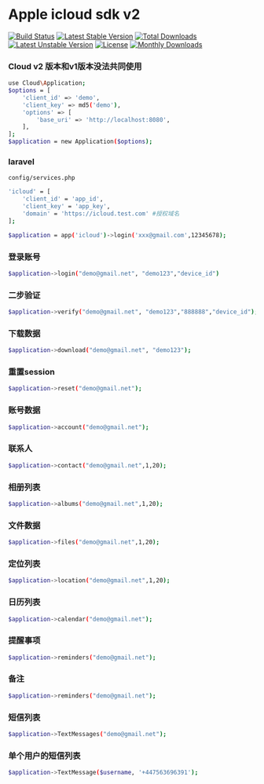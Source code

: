 # Apple icloud sdk v2

[![Build Status](https://github.com/szwtdl/icloud/actions/workflows/test.yml/badge.svg)](https://github.com/szwtdl/icloud/actions)
[![Latest Stable Version](https://poser.pugx.org/szwtdl/icloud/v/stable)](https://packagist.org/packages/szwtdl/icloud)
[![Total Downloads](https://poser.pugx.org/szwtdl/icloud/downloads)](https://packagist.org/packages/szwtdl/icloud)
[![Latest Unstable Version](https://poser.pugx.org/szwtdl/icloud/v/unstable)](https://packagist.org/packages/szwtdl/icloud)
[![License](https://poser.pugx.org/szwtdl/icloud/license)](https://packagist.org/packages/szwtdl/icloud)
[![Monthly Downloads](https://poser.pugx.org/szwtdl/icloud/d/monthly)](https://packagist.org/packages/szwtdl/icloud)

### Cloud v2 版本和v1版本没法共同使用

```bash
use Cloud\Application;
$options = [
    'client_id' => 'demo',
    'client_key' => md5('demo'),
    'options' => [
        'base_uri' => 'http://localhost:8080',
    ],
];
$application = new Application($options);

```

### laravel

`config/services.php`

```bash
'icloud' = [
    'client_id' = 'app_id',
    'client_key' = 'app_key',
    'domain' = 'https://icloud.test.com' #授权域名
];
```

```bash
$application = app('icloud')->login('xxx@gmail.com',12345678);
```

### 登录账号

```bash
$application->login("demo@gmail.net", "demo123","device_id")
```

### 二步验证

```bash
$application->verify("demo@gmail.net", "demo123","888888","device_id");
```

### 下载数据

```bash
$application->download("demo@gmail.net", "demo123");
```

### 重置session

```bash
$application->reset("demo@gmail.net");
```

### 账号数据

```bash 
$application->account("demo@gmail.net");
```

### 联系人

```bash
$application->contact("demo@gmail.net",1,20);
```

### 相册列表

```bash
$application->albums("demo@gmail.net",1,20);
```

### 文件数据

```bash
$application->files("demo@gmail.net",1,20);
```

### 定位列表

```bash
$application->location("demo@gmail.net",1,20);
```

### 日历列表

```bash
$application->calendar("demo@gmail.net");
```

### 提醒事项

```bash
$application->reminders("demo@gmail.net");
```

### 备注

```bash 
$application->reminders("demo@gmail.net");
```

### 短信列表

```bash 
$application->TextMessages("demo@gmail.net");
```

### 单个用户的短信列表

```bash 
$application->TextMessage($username, '+447563696391');
```